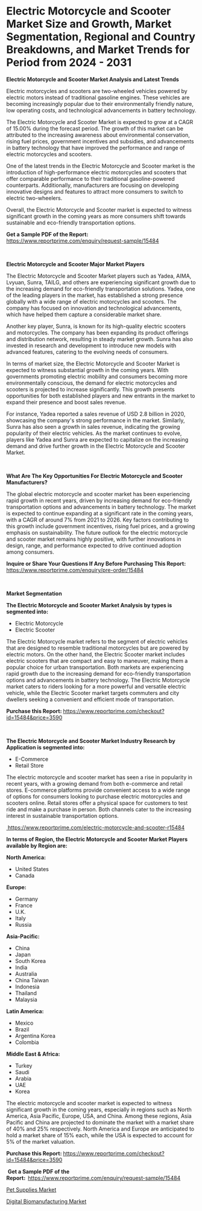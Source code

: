 <p><h1>Electric Motorcycle and Scooter Market Size and Growth, Market Segmentation, Regional and Country Breakdowns, and Market Trends for Period from 2024 -  2031</h1></p><p><strong>Electric Motorcycle and Scooter Market Analysis and Latest Trends</strong></p>
<p><p>Electric motorcycles and scooters are two-wheeled vehicles powered by electric motors instead of traditional gasoline engines. These vehicles are becoming increasingly popular due to their environmentally friendly nature, low operating costs, and technological advancements in battery technology.</p><p>The Electric Motorcycle and Scooter Market is expected to grow at a CAGR of 15.00% during the forecast period. The growth of this market can be attributed to the increasing awareness about environmental conservation, rising fuel prices, government incentives and subsidies, and advancements in battery technology that have improved the performance and range of electric motorcycles and scooters.</p><p>One of the latest trends in the Electric Motorcycle and Scooter market is the introduction of high-performance electric motorcycles and scooters that offer comparable performance to their traditional gasoline-powered counterparts. Additionally, manufacturers are focusing on developing innovative designs and features to attract more consumers to switch to electric two-wheelers.</p><p>Overall, the Electric Motorcycle and Scooter market is expected to witness significant growth in the coming years as more consumers shift towards sustainable and eco-friendly transportation options.</p></p>
<p><strong>Get a Sample PDF of the Report:&nbsp;</strong> <a href="https://www.reportprime.com/enquiry/request-sample/15484">https://www.reportprime.com/enquiry/request-sample/15484</a></p>
<p>&nbsp;</p>
<p><strong>Electric Motorcycle and Scooter Major Market Players</strong></p>
<p><p>The Electric Motorcycle and Scooter Market players such as Yadea, AIMA, Lvyuan, Sunra, TAILG, and others are experiencing significant growth due to the increasing demand for eco-friendly transportation solutions. Yadea, one of the leading players in the market, has established a strong presence globally with a wide range of electric motorcycles and scooters. The company has focused on innovation and technological advancements, which have helped them capture a considerable market share.</p><p>Another key player, Sunra, is known for its high-quality electric scooters and motorcycles. The company has been expanding its product offerings and distribution network, resulting in steady market growth. Sunra has also invested in research and development to introduce new models with advanced features, catering to the evolving needs of consumers.</p><p>In terms of market size, the Electric Motorcycle and Scooter Market is expected to witness substantial growth in the coming years. With governments promoting electric mobility and consumers becoming more environmentally conscious, the demand for electric motorcycles and scooters is projected to increase significantly. This growth presents opportunities for both established players and new entrants in the market to expand their presence and boost sales revenue.</p><p>For instance, Yadea reported a sales revenue of USD 2.8 billion in 2020, showcasing the company's strong performance in the market. Similarly, Sunra has also seen a growth in sales revenue, indicating the growing popularity of their electric vehicles. As the market continues to evolve, players like Yadea and Sunra are expected to capitalize on the increasing demand and drive further growth in the Electric Motorcycle and Scooter Market.</p></p>
<p>&nbsp;</p>
<p><strong>What Are The Key Opportunities For Electric Motorcycle and Scooter Manufacturers?</strong></p>
<p><p>The global electric motorcycle and scooter market has been experiencing rapid growth in recent years, driven by increasing demand for eco-friendly transportation options and advancements in battery technology. The market is expected to continue expanding at a significant rate in the coming years, with a CAGR of around 7% from 2021 to 2026. Key factors contributing to this growth include government incentives, rising fuel prices, and a growing emphasis on sustainability. The future outlook for the electric motorcycle and scooter market remains highly positive, with further innovations in design, range, and performance expected to drive continued adoption among consumers.</p></p>
<p><strong>Inquire or Share Your Questions If Any Before Purchasing This Report:</strong> <a href="https://www.reportprime.com/enquiry/pre-order/15484">https://www.reportprime.com/enquiry/pre-order/15484</a></p>
<p>&nbsp;</p>
<p><strong>Market Segmentation</strong></p>
<p><strong>The Electric Motorcycle and Scooter Market Analysis by types is segmented into:</strong></p>
<p><ul><li>Electric Motorcycle</li><li>Electric Scooter</li></ul></p>
<p><p>The Electric Motorcycle market refers to the segment of electric vehicles that are designed to resemble traditional motorcycles but are powered by electric motors. On the other hand, the Electric Scooter market includes electric scooters that are compact and easy to maneuver, making them a popular choice for urban transportation. Both markets are experiencing rapid growth due to the increasing demand for eco-friendly transportation options and advancements in battery technology. The Electric Motorcycle market caters to riders looking for a more powerful and versatile electric vehicle, while the Electric Scooter market targets commuters and city dwellers seeking a convenient and efficient mode of transportation.</p></p>
<p><strong>Purchase this Report:&nbsp;</strong><a href="https://www.reportprime.com/checkout?id=15484&price=3590">https://www.reportprime.com/checkout?id=15484&price=3590</a></p>
<p>&nbsp;</p>
<p><strong>The Electric Motorcycle and Scooter Market Industry Research by Application is segmented into:</strong></p>
<p><ul><li>E-Commerce</li><li>Retail Store</li></ul></p>
<p><p>The electric motorcycle and scooter market has seen a rise in popularity in recent years, with a growing demand from both e-commerce and retail stores. E-commerce platforms provide convenient access to a wide range of options for consumers looking to purchase electric motorcycles and scooters online. Retail stores offer a physical space for customers to test ride and make a purchase in person. Both channels cater to the increasing interest in sustainable transportation options.</p></p>
<p><a href="https://www.reportprime.com/electric-motorcycle-and-scooter-r15484">&nbsp;https://www.reportprime.com/electric-motorcycle-and-scooter-r15484</a></p>
<p><strong>In terms of Region, the Electric Motorcycle and Scooter Market Players available by Region are:</strong></p>
<p>
    <p> <strong> North America: </strong>
        <ul>
            <li>United States</li>
            <li>Canada</li>
        </ul>
        </p> 
    <p> <strong> Europe: </strong>
        <ul>
            <li>Germany</li>
            <li>France</li>
            <li>U.K.</li>
            <li>Italy</li>
            <li>Russia</li>
        </ul>
        </p> 
    <p> <strong> Asia-Pacific: </strong>
        <ul>
            <li>China</li>
            <li>Japan</li>
            <li>South Korea</li>
            <li>India</li>
            <li>Australia</li>
            <li>China Taiwan</li>
            <li>Indonesia</li>
            <li>Thailand</li>
            <li>Malaysia</li>
        </ul>
        </p> 
    <p> <strong> Latin America: </strong>
        <ul>
            <li>Mexico</li>
            <li>Brazil</li>
            <li>Argentina Korea</li>
            <li>Colombia</li>
        </ul>
        </p> 
    <p> <strong> Middle East & Africa: </strong>
        <ul>
            <li>Turkey</li>
            <li>Saudi</li>
            <li>Arabia</li>
            <li>UAE</li>
            <li>Korea</li>
        </ul>
    </p>
    </p>
<p><p>The electric motorcycle and scooter market is expected to witness significant growth in the coming years, especially in regions such as North America, Asia Pacific, Europe, USA, and China. Among these regions, Asia Pacific and China are projected to dominate the market with a market share of 40% and 25% respectively. North America and Europe are anticipated to hold a market share of 15% each, while the USA is expected to account for 5% of the market valuation.</p></p>
<p><strong>Purchase this Report: </strong><a href="https://www.reportprime.com/checkout?id=15484&price=3590">https://www.reportprime.com/checkout?id=15484&price=3590</a></p>
<p>&nbsp;<strong>Get a Sample PDF of the Report:&nbsp;&nbsp;</strong><a href="https://www.reportprime.com/enquiry/request-sample/15484">https://www.reportprime.com/enquiry/request-sample/15484</a></p>
<p><strong></strong></p>
<p><p><a href="https://github.com/AndreanneHane2023/Market-Research-Report-List-2/blob/main/pet-supplies-market.md">Pet Supplies Market</a></p><p><a href="https://github.com/flwellarose/Market-Research-Report-List-1/blob/main/digital-biomanufacturing-market.md">Digital Biomanufacturing Market</a></p></p>